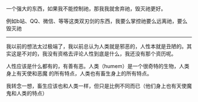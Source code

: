 一个强大的东西，如果我不能控制祂，那我我就舍弃祂，毁灭祂更好。

例如b站、QQ、微信、等等这类双刃剑的东西，我要么掌控祂要么远离祂，要么毁灭祂
___
我以前的想法太过极端了，我以前总认为人类就是邪恶的，人性本就是丑陋的。其实这是不对的，我没有资格去评论人性到底是什么，我还没有那个资历呢。

  

人性应该是什么都有的，有善有恶。人类（humem）是一个很奇特的生物，人类身上有天使和恶魔 的所有特点，人类也有畜生身上的所有特点。

我转念一想，畜生应该也和人类一样，但只是比例不同而已（他们身上也有天使魔鬼和人类的特点）